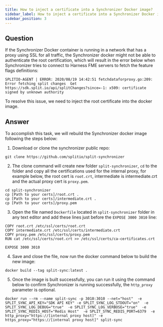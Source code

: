 ```yaml
---
title: How to inject a certificate into a Synchronizer Docker image?
sidebar_label: How to inject a certificate into a Synchronizer Docker image?
sidebar_position: 3
---
```


<p>
  <button hidden style={{borderRadius:'8px', border:'1px', fontFamily:'Courier New', fontWeight:'800', textAlign:'left'}}> help.split.io link: https://help.split.io/hc/en-us/articles/360048788451-How-to-inject-a-certificate-into-Synchronizer-Docker-image </button>
</p>

## Question

If the Synchronizer Docker container is running in a network that has a proxy using SSL for all traffic, the Synchronizer docker might not be able to authenticate the root certification, which will result in the error below when Synchronizer tries to connect to Harness FME servers to fetch the feature flags definitions:
```
SPLITIO-AGENT | ERROR: 2020/08/19 14:42:51 fetchdataforproxy.go:209: Error fetching split changes  Get https://sdk.split.io/api/splitChanges?since=-1: x509: certificate signed by unknown authority
```
To resolve this issue, we need to inject the root certificate into the docker image.

## Answer

To accomplish this task, we will rebuild the Synchronizer docker image following the steps below:

1. Download or clone the synchronizer public repo:
```
git clone https://github.com/splitio/split-synchronizer
```

2. The clone command will create new folder `split-synchronizer`, `cd` to the folder and copy all the certifications used for the internal proxy, for example below, the root cert is `root.crt`, intermediate is intermediate.crt and the actual proxy cert is `proxy.pem`.
```
cd split-synchronizer
cp [Path to your certs]/root.crt .
cp [Path to your certs]/intermediate.crt .
cp [Path to your certs]/proxy.pem
```

3. Open the file named `Dockerfile` located in `split-synchronizer` folder in any text editor and add these lines just before the `EXPOSE 3000 3010` line:
```
COPY root.crt /etc/ssl/certs/root.crt
COPY intermediate.crt /etc/ssl/certs/intermediate.crt
COPY proxy.pem /etc/ssl/certs/proxy.pem
RUN cat /etc/ssl/certs/root.crt >> /etc/ssl/certs/ca-certificates.crt 

EXPOSE 3000 3010
```

4. Save and close the file, now run the docker command below to build the new image:
```
docker build --tag split-sync:latest .
```

5. Once the image is built successfully, you can run it using the command below to confirm Synchronizer is running successfully, the `http_proxy` parameter is optional.
```
docker run --rm --name split-sync -p 3010:3010 --net="host"  -e SPLIT_SYNC_API_KEY="SDK API KEY" -e SPLIT_SYNC_LOG_STDOUT="on"  -e SPLIT_SYNC_LOG_DEBUG="true"  -e SPLIT_SYNC_LOG_VERBOSE="true"  -e SPLIT_SYNC_REDIS_HOST="Redis Host"  -e SPLIT_SYNC_REDIS_PORT=6379  -e http_proxy="https://[internal proxy host]" -e https_proxy="https://[internal proxy host]" split-sync
```